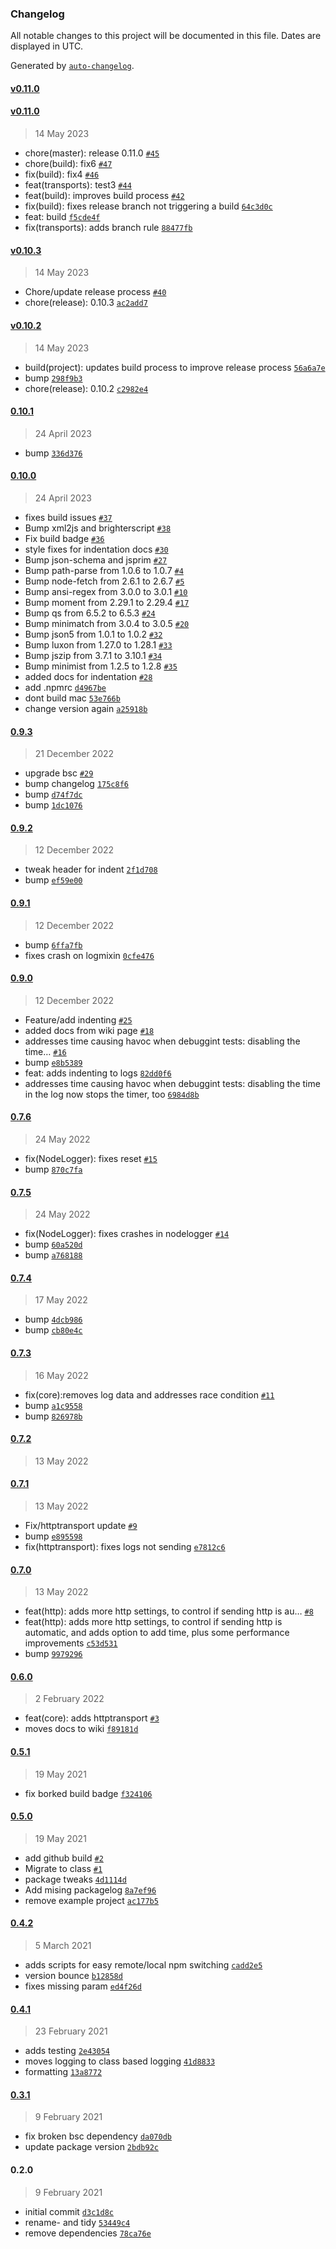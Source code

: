 ### Changelog

All notable changes to this project will be documented in this file. Dates are displayed in UTC.

Generated by [`auto-changelog`](https://github.com/CookPete/auto-changelog).

#### [v0.11.0](https://github.com/georgejecook/roku-log/compare/v0.11.0...v0.11.0)

#### [v0.11.0](https://github.com/georgejecook/roku-log/compare/v0.10.3...v0.11.0)

> 14 May 2023

- chore(master): release 0.11.0 [`#45`](https://github.com/georgejecook/roku-log/pull/45)
- chore(build): fix6 [`#47`](https://github.com/georgejecook/roku-log/pull/47)
- fix(build): fix4 [`#46`](https://github.com/georgejecook/roku-log/pull/46)
- feat(transports): test3 [`#44`](https://github.com/georgejecook/roku-log/pull/44)
- feat(build): improves build process [`#42`](https://github.com/georgejecook/roku-log/pull/42)
- fix(build): fixes release branch not triggering a build [`64c3d0c`](https://github.com/georgejecook/roku-log/commit/64c3d0ce06df2be0aa6083db0dba7379a7752bb3)
- feat: build [`f5cde4f`](https://github.com/georgejecook/roku-log/commit/f5cde4f9318219eafd0d6bedf0bd368fd3c18f92)
- fix(transports): adds branch rule [`88477fb`](https://github.com/georgejecook/roku-log/commit/88477fb0ad3644c121f1153c39ee42bd434b230a)

#### [v0.10.3](https://github.com/georgejecook/roku-log/compare/v0.10.2...v0.10.3)

> 14 May 2023

- Chore/update release process [`#40`](https://github.com/georgejecook/roku-log/pull/40)
- chore(release): 0.10.3 [`ac2add7`](https://github.com/georgejecook/roku-log/commit/ac2add739ad668d61e1891d4dabc9e0865b0a7ab)

#### [v0.10.2](https://github.com/georgejecook/roku-log/compare/0.10.1...v0.10.2)

> 14 May 2023

- build(project): updates build process to improve release process [`56a6a7e`](https://github.com/georgejecook/roku-log/commit/56a6a7e985841173643e23ec2ea53fd9fc55bcb7)
- bump [`298f9b3`](https://github.com/georgejecook/roku-log/commit/298f9b39bf341cbffbb7e4fc3fef788144a367c4)
- chore(release): 0.10.2 [`c2982e4`](https://github.com/georgejecook/roku-log/commit/c2982e4aa5a53fe7e3aa77f1c912426358eeea78)

#### [0.10.1](https://github.com/georgejecook/roku-log/compare/0.10.0...0.10.1)

> 24 April 2023

- bump [`336d376`](https://github.com/georgejecook/roku-log/commit/336d37691ca3d878252d29a91e9d659c5c276f35)

#### [0.10.0](https://github.com/georgejecook/roku-log/compare/0.9.3...0.10.0)

> 24 April 2023

- fixes build issues [`#37`](https://github.com/georgejecook/roku-log/pull/37)
- Bump xml2js and brighterscript [`#38`](https://github.com/georgejecook/roku-log/pull/38)
- Fix build badge [`#36`](https://github.com/georgejecook/roku-log/pull/36)
- style fixes for indentation docs [`#30`](https://github.com/georgejecook/roku-log/pull/30)
- Bump json-schema and jsprim [`#27`](https://github.com/georgejecook/roku-log/pull/27)
- Bump path-parse from 1.0.6 to 1.0.7 [`#4`](https://github.com/georgejecook/roku-log/pull/4)
- Bump node-fetch from 2.6.1 to 2.6.7 [`#5`](https://github.com/georgejecook/roku-log/pull/5)
- Bump ansi-regex from 3.0.0 to 3.0.1 [`#10`](https://github.com/georgejecook/roku-log/pull/10)
- Bump moment from 2.29.1 to 2.29.4 [`#17`](https://github.com/georgejecook/roku-log/pull/17)
- Bump qs from 6.5.2 to 6.5.3 [`#24`](https://github.com/georgejecook/roku-log/pull/24)
- Bump minimatch from 3.0.4 to 3.0.5 [`#20`](https://github.com/georgejecook/roku-log/pull/20)
- Bump json5 from 1.0.1 to 1.0.2 [`#32`](https://github.com/georgejecook/roku-log/pull/32)
- Bump luxon from 1.27.0 to 1.28.1 [`#33`](https://github.com/georgejecook/roku-log/pull/33)
- Bump jszip from 3.7.1 to 3.10.1 [`#34`](https://github.com/georgejecook/roku-log/pull/34)
- Bump minimist from 1.2.5 to 1.2.8 [`#35`](https://github.com/georgejecook/roku-log/pull/35)
- added docs for indentation [`#28`](https://github.com/georgejecook/roku-log/pull/28)
- add .npmrc [`d4967be`](https://github.com/georgejecook/roku-log/commit/d4967be3e754f9054ec9a6ac7b021765ddf7a506)
- dont build mac [`53e766b`](https://github.com/georgejecook/roku-log/commit/53e766be09310ee6db88921539a03aa48688efca)
- change version again [`a25918b`](https://github.com/georgejecook/roku-log/commit/a25918bd5d88760bfc8675c66a79c4106f0eda8d)

#### [0.9.3](https://github.com/georgejecook/roku-log/compare/0.9.2...0.9.3)

> 21 December 2022

- upgrade bsc [`#29`](https://github.com/georgejecook/roku-log/pull/29)
- bump changelog [`175c8f6`](https://github.com/georgejecook/roku-log/commit/175c8f6a2f68d25a0859f4594931837016fd4712)
- bump [`d74f7dc`](https://github.com/georgejecook/roku-log/commit/d74f7dc4555773903bea1f85c2089b54efb84120)
- bump [`1dc1076`](https://github.com/georgejecook/roku-log/commit/1dc107631a8948152fe6820d92999110fd5ed743)

#### [0.9.2](https://github.com/georgejecook/roku-log/compare/0.9.1...0.9.2)

> 12 December 2022

- tweak header for indent [`2f1d708`](https://github.com/georgejecook/roku-log/commit/2f1d7085d655fb80eb66b8b2981d6ed00209aae7)
- bump [`ef59e00`](https://github.com/georgejecook/roku-log/commit/ef59e0098b3420a3b5c7000500f81ce176314469)

#### [0.9.1](https://github.com/georgejecook/roku-log/compare/0.9.0...0.9.1)

> 12 December 2022

- bump [`6ffa7fb`](https://github.com/georgejecook/roku-log/commit/6ffa7fb9cd43bbbaef30c0ffbc1fad9a9647e052)
- fixes crash on logmixin [`0cfe476`](https://github.com/georgejecook/roku-log/commit/0cfe476f58c260ead558587f37ea59d19cf25887)

#### [0.9.0](https://github.com/georgejecook/roku-log/compare/0.7.6...0.9.0)

> 12 December 2022

- Feature/add indenting [`#25`](https://github.com/georgejecook/roku-log/pull/25)
- added docs from wiki page [`#18`](https://github.com/georgejecook/roku-log/pull/18)
- addresses time causing havoc when debuggint tests: disabling the time… [`#16`](https://github.com/georgejecook/roku-log/pull/16)
- bump [`e8b5389`](https://github.com/georgejecook/roku-log/commit/e8b5389b8c1c9b9b4afbc6ab7fbe5dbf90f2185d)
- feat: adds indenting to logs [`82dd0f6`](https://github.com/georgejecook/roku-log/commit/82dd0f6baf2a43594e4091ab169a89c293e072de)
- addresses time causing havoc when debuggint tests: disabling the time in the log now stops the timer, too [`6984d8b`](https://github.com/georgejecook/roku-log/commit/6984d8b52b2783aed84af2c9052e241d9c6aee0f)

#### [0.7.6](https://github.com/georgejecook/roku-log/compare/0.7.5...0.7.6)

> 24 May 2022

- fix(NodeLogger): fixes reset [`#15`](https://github.com/georgejecook/roku-log/pull/15)
- bump [`870c7fa`](https://github.com/georgejecook/roku-log/commit/870c7fa2874d8a5624f0de3239058f64ee48e3bf)

#### [0.7.5](https://github.com/georgejecook/roku-log/compare/0.7.4...0.7.5)

> 24 May 2022

- fix(NodeLogger): fixes crashes in nodelogger [`#14`](https://github.com/georgejecook/roku-log/pull/14)
- bump [`60a520d`](https://github.com/georgejecook/roku-log/commit/60a520dcaac5352da1f02ad448b70cf350c07785)
- bump [`a768188`](https://github.com/georgejecook/roku-log/commit/a76818866e3e1db3a1e0cb8f6991eb866da1ce7b)

#### [0.7.4](https://github.com/georgejecook/roku-log/compare/0.7.3...0.7.4)

> 17 May 2022

- bump [`4dcb986`](https://github.com/georgejecook/roku-log/commit/4dcb9866a75e0a266b8435bb09119da42edcb303)
- bump [`cb80e4c`](https://github.com/georgejecook/roku-log/commit/cb80e4ccf018f4a4ae2df697a3bb0ce2d7a0f0e1)

#### [0.7.3](https://github.com/georgejecook/roku-log/compare/0.7.2...0.7.3)

> 16 May 2022

- fix(core):removes log data and addresses race condition [`#11`](https://github.com/georgejecook/roku-log/pull/11)
- bump [`a1c9558`](https://github.com/georgejecook/roku-log/commit/a1c9558208decb75d48e90b0684868e520b852e1)
- bump [`826978b`](https://github.com/georgejecook/roku-log/commit/826978bba2bc71a96a66469180874d08cf6700a3)

#### [0.7.2](https://github.com/georgejecook/roku-log/compare/0.7.1...0.7.2)

> 13 May 2022

#### [0.7.1](https://github.com/georgejecook/roku-log/compare/0.7.0...0.7.1)

> 13 May 2022

- Fix/httptransport update [`#9`](https://github.com/georgejecook/roku-log/pull/9)
- bump [`e895598`](https://github.com/georgejecook/roku-log/commit/e895598e512759e022541dd4cfbd11c648efa00c)
- fix(httptransport): fixes logs not sending [`e7812c6`](https://github.com/georgejecook/roku-log/commit/e7812c606466639297c69c7d1824e8452e131c77)

#### [0.7.0](https://github.com/georgejecook/roku-log/compare/0.6.0...0.7.0)

> 13 May 2022

- feat(http): adds more http settings, to control if sending http is au… [`#8`](https://github.com/georgejecook/roku-log/pull/8)
- feat(http): adds more http settings, to control if sending http is automatic, and adds option to add time, plus some performance improvements [`c53d531`](https://github.com/georgejecook/roku-log/commit/c53d5318b0b310e09a99045fedab9a74d8c9461a)
- bump [`9979296`](https://github.com/georgejecook/roku-log/commit/99792963305bb1b44f3eeedad843d29974277c20)

#### [0.6.0](https://github.com/georgejecook/roku-log/compare/0.5.1...0.6.0)

> 2 February 2022

- feat(core): adds httptransport [`#3`](https://github.com/georgejecook/roku-log/pull/3)
- moves docs to wiki [`f89181d`](https://github.com/georgejecook/roku-log/commit/f89181d9f2ce5b6f77e35703e4f4b99c00cd2650)

#### [0.5.1](https://github.com/georgejecook/roku-log/compare/0.5.0...0.5.1)

> 19 May 2021

- fix borked build badge [`f324106`](https://github.com/georgejecook/roku-log/commit/f3241066904b7ab197096a6b0b5f59ef0b838714)

#### [0.5.0](https://github.com/georgejecook/roku-log/compare/0.4.2...0.5.0)

> 19 May 2021

- add github build [`#2`](https://github.com/georgejecook/roku-log/pull/2)
- Migrate to class [`#1`](https://github.com/georgejecook/roku-log/pull/1)
- package tweaks [`4d1114d`](https://github.com/georgejecook/roku-log/commit/4d1114d6b0390e2a54020025bc1a9f7e7438e27c)
- Add mising packagelog [`8a7ef96`](https://github.com/georgejecook/roku-log/commit/8a7ef9667dac91e75a792ad8d8fd491660f7b36b)
- remove example project [`ac177b5`](https://github.com/georgejecook/roku-log/commit/ac177b5d99a6fc78333e764fb6179e075bc32a6e)

#### [0.4.2](https://github.com/georgejecook/roku-log/compare/0.4.1...0.4.2)

> 5 March 2021

- adds scripts for easy remote/local npm switching [`cadd2e5`](https://github.com/georgejecook/roku-log/commit/cadd2e55b0eaf03099bfb1c60cfda56304e1f8f9)
- version bounce [`b12858d`](https://github.com/georgejecook/roku-log/commit/b12858d669218da5dd3219d97b423be29c522b1f)
- fixes missing param [`ed4f26d`](https://github.com/georgejecook/roku-log/commit/ed4f26db9ca0eddcbbd00e99895b45dc4bd29b0f)

#### [0.4.1](https://github.com/georgejecook/roku-log/compare/0.3.1...0.4.1)

> 23 February 2021

- adds testing [`2e43054`](https://github.com/georgejecook/roku-log/commit/2e43054bce199eb94c43cde7f7bfa0c9696334b2)
- moves logging to class based logging [`41d8833`](https://github.com/georgejecook/roku-log/commit/41d8833f7dd0d3263a01f3bc619643814f962d3a)
- formatting [`13a8772`](https://github.com/georgejecook/roku-log/commit/13a87729512ea268ada83cadc0446a4ce81fc2f4)

#### [0.3.1](https://github.com/georgejecook/roku-log/compare/0.2.0...0.3.1)

> 9 February 2021

- fix broken bsc dependency [`da070db`](https://github.com/georgejecook/roku-log/commit/da070dbb5ea549b3f62f73a45e47fe628598ee05)
- update package version [`2bdb92c`](https://github.com/georgejecook/roku-log/commit/2bdb92c409b6ddefddbc3c718e96e75827e62f39)

#### 0.2.0

> 9 February 2021

- initial commit [`d3c1d8c`](https://github.com/georgejecook/roku-log/commit/d3c1d8c7aabe3225d9f87644844bea2ad37f4d00)
- rename- and tidy [`53449c4`](https://github.com/georgejecook/roku-log/commit/53449c4b177994cbe0a51278a800da73cbadcd3f)
- remove dependencies [`78ca76e`](https://github.com/georgejecook/roku-log/commit/78ca76ec1bb294863498b1b2d3ad7212d8bb74b2)
